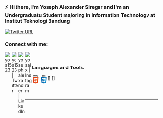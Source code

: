 ### ⚡ Hi there, I'm Yoseph Alexander Siregar and I'm an Undergraduatu Student majoring in Information Technology at Institut Teknologi Bandung

[![Twitter URL](https://img.shields.io/twitter/url/https/twitter.com/yos1523.svg?style=social&label=Follow%20%40yos1523)](https://twitter.com/yos1523)

### Connect with me:

[<img align="left" alt="yos1523" width="22px" src="https://img.icons8.com/external-kmg-design-outline-color-kmg-design/32/000000/external-web-web-hosting-kmg-design-outline-color-kmg-design.png" />][website]
[<img align="left" alt="yos1523 | Twitter" width="22px" src="https://cdn.jsdelivr.net/npm/simple-icons@v3/icons/twitter.svg" />][twitter]
[<img align="left" alt="yoseph alexander | LinkedIn" width="22px" src="https://cdn.jsdelivr.net/npm/simple-icons@v3/icons/linkedin.svg" />][linkedin]
[<img align="left" alt="yosalx | Instagram" width="22px" src="https://cdn.jsdelivr.net/npm/simple-icons@v3/icons/instagram.svg" />][instagram]

<br />

### Languages and Tools:

[<img align="left" alt="HTML5" width="26px" src="https://raw.githubusercontent.com/github/explore/80688e429a7d4ef2fca1e82350fe8e3517d3494d/topics/html/html.png" />]
[<img align="left" alt="CSS3" width="26px" src="https://raw.githubusercontent.com/github/explore/80688e429a7d4ef2fca1e82350fe8e3517d3494d/topics/css/css.png" />]

<br />
<br />

---

[website]: https://codepen.io/yos1523
[twitter]: https://twitter.com/yos1523
[instagram]: https://www.instagram.com/yosalx/
[linkedin]: https://www.linkedin.com/in/yosephalexander/
